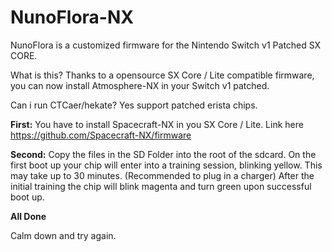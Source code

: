 # NunoFlora-NX
NunoFlora is a customized firmware for the Nintendo Switch v1 Patched SX CORE.

What is this?
Thanks to a opensource SX Core / Lite compatible firmware, you can now install Atmosphere-NX in your Switch v1 patched.

Can i run CTCaer/hekate?
Yes support patched erista chips.


<B>First:</B>
You have to install Spacecraft-NX in you SX Core / Lite.
Link here https://github.com/Spacecraft-NX/firmware

<B>Second:</B>
Copy the files in the SD Folder into the root of the sdcard.
On the first boot up your chip will enter into a training session, blinking yellow. This may take up to 30 minutes. (Recommended to plug in a charger)
After the initial training the chip will blink magenta and turn green upon successful boot up.

<B>All Done</B>

Calm down and try again.
